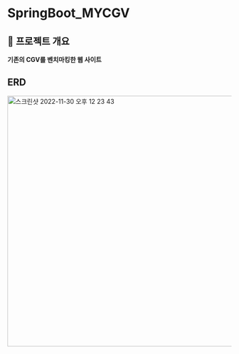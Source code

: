 # SpringBoot_MYCGV
## 📌 프로젝트 개요
**기존의 CGV를 벤치마킹한 웹 사이트**
## ERD
<img width="563" alt="스크린샷 2022-11-30 오후 12 23 43" src="https://user-images.githubusercontent.com/107968712/206336343-2ac550fc-1de7-4f9d-936f-2bf3e2a05903.png">
